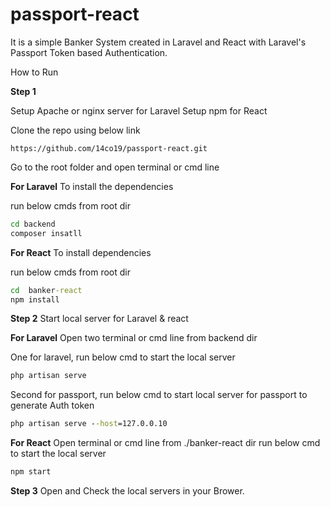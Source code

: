 # passport-react

It is a simple Banker System created in Laravel and React with Laravel's Passport Token based Authentication.

How to Run

**Step 1**

Setup Apache or nginx server for Laravel
Setup npm for React

Clone the repo using below link
```link
https://github.com/14co19/passport-react.git
```
Go to the root folder and open terminal or cmd line

**For Laravel**
To install the dependencies

run below cmds from root dir
```cmd
cd backend
composer insatll
```

**For React**
To install dependencies

run below cmds from root dir
```cmd
cd  banker-react
npm install
```



**Step 2**
Start local server for Laravel & react

**For Laravel**
Open two terminal or cmd line from backend dir

One for laravel, run below cmd to start the local server
```cmd
php artisan serve
```
Second for passport, run below cmd to start local server for passport to generate Auth token
```cmd
php artisan serve --host=127.0.0.10
```

**For React**
Open terminal or cmd line from ./banker-react dir
run below cmd to start the local server
```cmd
npm start
```



**Step 3**
Open and Check the local servers in your Brower.


